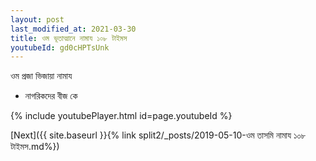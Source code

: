```yaml
---
layout: post
last_modified_at: 2021-03-30
title: ওম ভূতাত্মানে নামায ১০৮ টাইমস
youtubeId: gd0cHPTsUnk
---
```

 
 
 ওম প্রজা ভিজায়া নামায  
 
 -  নাগরিকদের বীজ কে 
 
  
 
  
 
 
 
 
 
 


{% include youtubePlayer.html id=page.youtubeId %}
 
[Next]({{ site.baseurl }}{% link  split2/_posts/2019-05-10-ওম তাসমি নামায ১০৮ টাইমস.md%})
 
